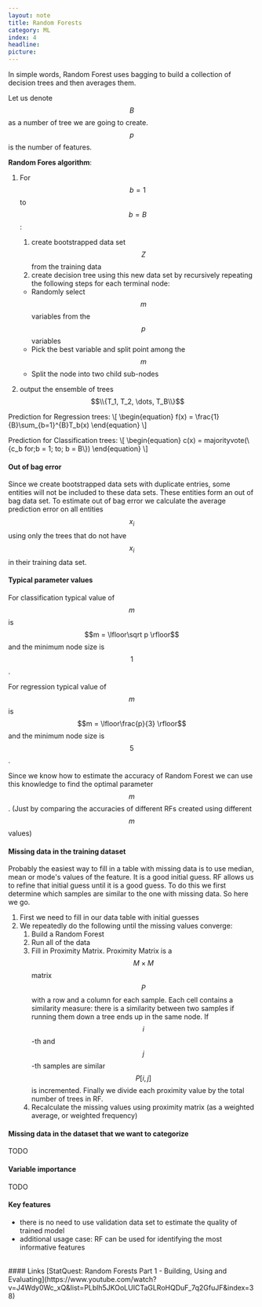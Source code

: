 ```yaml
---
layout: note
title: Random Forests
category: ML
index: 4
headline:
picture:
---
```


In simple words, Random Forest uses bagging to build a collection of decision trees and then averages them.

Let us denote $$B$$ as a number of tree we are going to create.
$$p$$ is the number of features.

__Random Fores algorithm__:

1. For $$b = 1$$ to $$b = B$$:
   1. create bootstrapped data set $$Z$$ from the training data
   2. create decision tree using this new data set by recursively repeating the following steps
   for each terminal node:
   - Randomly select $$m$$ variables from the $$p$$ variables
   - Pick the best variable and split point among the $$m$$
   - Split the node into two child sub-nodes
  
2. output the ensemble of trees $$\\{T_1, T_2, \dots, T_B\\}$$

Prediction for Regression trees:
\\[
\begin{equation}
f(x) = \frac{1}{B}\sum_{b=1}^{B}T_b(x)
\end{equation}
\\]

Prediction for Classification trees:
\\[
\begin{equation}
c(x) = majorityvote(\\{c_b for\;b = 1\; to\; b = B\\})
\end{equation}
\\]

#### Out of bag error

Since we create bootstrapped data sets with duplicate entries, some entities
will not be included to these data sets. These entities form an out of bag data set.
To estimate out of bag error we calculate the average prediction error on all
entities $$x_i$$ using only the trees that do not have $$x_i$$ in their training data set.

#### Typical parameter values

For classification typical value of $$m$$ is $$m = \lfloor\sqrt p \rfloor$$ and the minimum node size is $$1$$.

For regression typical value of $$m$$ is $$m = \lfloor\frac{p}{3} \rfloor$$ and the minimum node size is $$5$$.

Since we know how to estimate the accuracy of Random Forest we can use this knowledge to find the optimal parameter $$m$$.
(Just by comparing the accuracies of different RFs created using different $$m$$ values)

#### Missing data in the training dataset
Probably the easiest way to fill in a table with missing data is to use median, mean or mode's values of the feature.
It is a good initial guess. RF allows us to refine that initial guess until it is a good guess. To do this
we first determine which samples are similar to the one with missing data. So here we go.

1. First we need to fill in our data table with initial guesses
2. We repeatedly do the following until the missing values converge:
   1. Build a Random Forest
   2. Run all of the data
   3. Fill in Proximity Matrix. Proximity Matrix is a $$M \times M$$ matrix $$P$$ with a row and a column for each sample.
   Each cell contains a similarity measure: there is a similarity between two samples if running them down a tree ends up in the same node.
   If $$i$$-th and $$j$$-th samples are similar $$P[i,j]$$ is incremented. Finally we divide each proximity value by the total number of 
   trees in RF.
   4. Recalculate the missing values using proximity matrix (as a weighted average, or weighted frequency)

#### Missing data in the dataset that we want to categorize
TODO

#### Variable importance
TODO

#### Key features
- there is no need to use validation data set to estimate the quality of trained model
- additional usage case: RF can be used for identifying the most informative features
  
<br>
#### Links
[StatQuest: Random Forests Part 1 - Building, Using and Evaluating](https://www.youtube.com/watch?v=J4Wdy0Wc_xQ&list=PLblh5JKOoLUICTaGLRoHQDuF_7q2GfuJF&index=38)